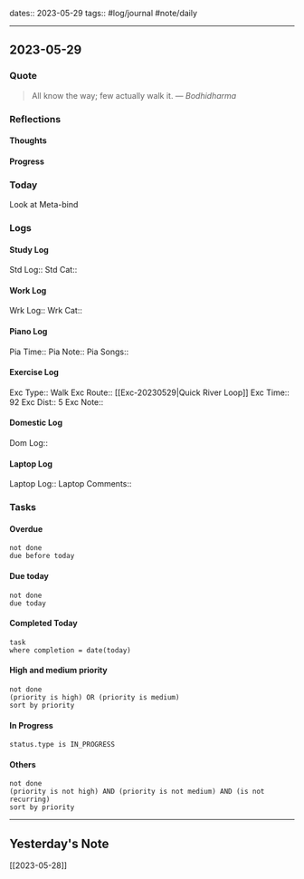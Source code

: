 dates:: 2023-05-29
tags:: #log/journal #note/daily 

---
## 2023-05-29

### Quote

> All know the way; few actually walk it.
> — <cite>Bodhidharma</cite>


### Reflections

#### Thoughts

#### Progress

### Today
Look at Meta-bind

### Logs

#### Study Log
Std Log:: 
Std Cat:: 

#### Work Log
Wrk Log:: 
Wrk Cat:: 

#### Piano Log

Pia Time:: 
Pia Note:: 
Pia Songs:: 

#### Exercise Log

Exc Type:: Walk
Exc Route:: [[Exc-20230529|Quick River Loop]]
Exc Time:: 92
Exc Dist:: 5
Exc Note:: 

#### Domestic Log

Dom Log:: 

#### Laptop Log

Laptop Log:: 
Laptop Comments::

### Tasks

#### Overdue

```tasks
not done
due before today
```


#### Due today

```tasks
not done
due today
```

#### Completed Today

```dataview
task
where completion = date(today)
```


#### High and medium priority

```tasks
not done
(priority is high) OR (priority is medium)
sort by priority
```

#### In Progress

```tasks
status.type is IN_PROGRESS
```

#### Others

```tasks
not done
(priority is not high) AND (priority is not medium) AND (is not recurring)
sort by priority
```


---
## Yesterday's Note

[[2023-05-28]]


